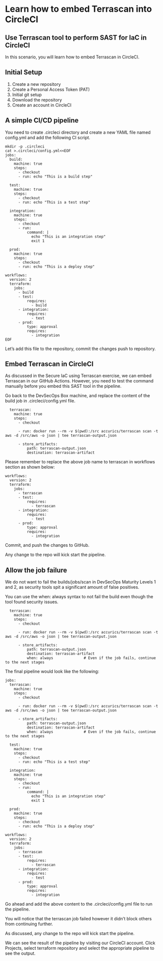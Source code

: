 Learn how to embed Terrascan into CircleCI
================================

Use Terrascan tool to perform SAST for IaC in CircleCI
--------------------------------

In this scenario, you will learn how to embed Terrascan in CircleCI.

Initial Setup
----------
1. Create a new repository
2. Create a Personal Access Token (PAT)
3. Initial git setup
4. Download the repository
5. Create an account in CircleCI

A simple CI/CD pipeline
----------

You need to create .circleci directory and create a new YAML file named config.yml and add the following CI script.

```
mkdir -p .circleci
cat >.circleci/config.yml<<EOF
jobs:
  build:
    machine: true
    steps:
      - checkout
      - run: echo "This is a build step"

  test:
    machine: true
    steps:
      - checkout
      - run: echo "This is a test step"

  integration:
    machine: true
    steps:
      - checkout
      - run:
          command: |
            echo "This is an integration step"
            exit 1

  prod:
    machine: true
    steps:
      - checkout
      - run: echo "This is a deploy step"

workflows:
  version: 2
  terraform:
    jobs:
      - build
      - test:
          requires:
            - build 
      - integration:
          requires:
            - test
      - prod:
          type: approval
          requires:
            - integration
EOF
```

Let’s add this file to the repository, commit the changes push to repository. 

Embed Terrascan in CircleCI
----------

As discussed in the Secure IaC using Terrascan exercise, we can embed Terrascan in our GitHub Actions. However, you need to test the command manually before you embed this SAST tool in the pipeline.

Go back to the DevSecOps Box machine, and replace the content of the build job in .circleci/config.yml file.

```
  terrascan:
    machine: true
    steps:
      - checkout

      - run: docker run --rm -v $(pwd):/src accurics/terrascan scan -t aws -d /src/aws -o json | tee terrascan-output.json

      - store_artifacts:
          path: terrascan-output.json
          destination: terrascan-artifact
```

Please remember to replace the above job name to terrascan in workflows section as shown below:

```
workflows:
  version: 2
  terraform:
    jobs:
      - terrascan
      - test:
          requires:
            - terrascan
      - integration:
          requires:
            - test
      - prod:
          type: approval
          requires:
            - integration
```

Commit, and push the changes to GitHub.

Any change to the repo will kick start the pipeline.

Allow the job failure
----------

We do not want to fail the builds/jobs/scan in DevSecOps Maturity Levels 1 and 2, as security tools spit a significant amount of false positives.

You can use the when: always syntax to not fail the build even though the tool found security issues.

```
  terrascan:
    machine: true
    steps:
      - checkout

      - run: docker run --rm -v $(pwd):/src accurics/terrascan scan -t aws -d /src/aws -o json | tee terrascan-output.json

      - store_artifacts:
          path: terrascan-output.json
          destination: terrascan-artifact
          when: always              # Even if the job fails, continue to the next stages
```

The final pipeline would look like the following:

```
jobs:
  terrascan:
    machine: true
    steps:
      - checkout

      - run: docker run --rm -v $(pwd):/src accurics/terrascan scan -t aws -d /src/aws -o json | tee terrascan-output.json

      - store_artifacts:
          path: terrascan-output.json
          destination: terrascan-artifact
          when: always              # Even if the job fails, continue to the next stages

  test:
    machine: true
    steps:
      - checkout
      - run: echo "This is a test step"

  integration:
    machine: true
    steps:
      - checkout
      - run:
          command: |
            echo "This is an integration step"
            exit 1

  prod:
    machine: true
    steps:
      - checkout
      - run: echo "This is a deploy step"

workflows:
  version: 2
  terraform:
    jobs:
      - terrascan
      - test:
          requires:
            - terrascan
      - integration:
          requires:
            - test
      - prod:
          type: approval
          requires:
            - integration
```

Go ahead and add the above content to the .circleci/config.yml file to run the pipeline.

You will notice that the terrascan job failed however it didn’t block others from continuing further.

As discussed, any change to the repo will kick start the pipeline.

We can see the result of the pipeline by visiting our CircleCI account. Click Projects, select terraform repository and select the appropriate pipeline to see the output.
